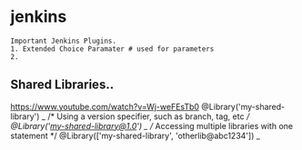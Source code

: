 # jenkins

```
Important Jenkins Plugins.
1. Extended Choice Paramater # used for parameters
2. 
```


## Shared Libraries..
https://www.youtube.com/watch?v=Wj-weFEsTb0
@Library('my-shared-library') _
/* Using a version specifier, such as branch, tag, etc */
@Library('my-shared-library@1.0') _
/* Accessing multiple libraries with one statement */
@Library(['my-shared-library', 'otherlib@abc1234']) _


